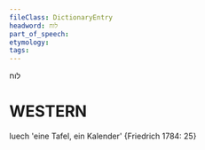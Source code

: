 ```yaml
---
fileClass: DictionaryEntry
headword: לוח
part_of_speech: 
etymology: 
tags: 
---
```

לוח

WESTERN
========

luech 'eine Tafel, ein Kalender' {Friedrich 1784: 25}
